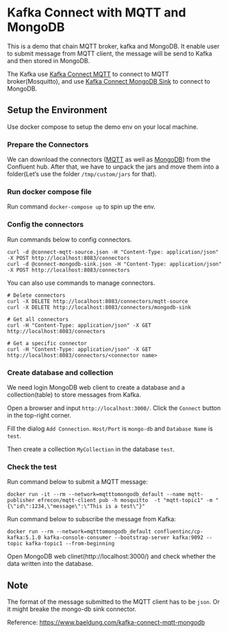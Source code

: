 # Kafka Connect with MQTT and MongoDB

This is a demo that chain MQTT broker, kafka and MongoDB. It enable user to submit message from MQTT client, the message will be send to Kafka and then stored in MongoDB.

The Kafka use [Kafka Connect MQTT](https://www.confluent.io/connector/kafka-connect-mqtt/) to connect to MQTT broker(Mosquitto), and use [Kafka Connect MongoDB Sink](https://www.confluent.io/connector/kafka-connect-mongodb-sink/) to connect to MongoDB.

## Setup the Environment

Use docker compose to setup the demo env on your local machine.

### Prepare the Connectors

We can download the connectors ([MQTT](https://www.confluent.io/connector/kafka-connect-mqtt/) as well as [MongoDB](https://www.confluent.io/connector/kafka-connect-mongodb-sink/)) from the Confluent hub. After that, we have to unpack the jars and move them into a folder(Let’s use the folder `/tmp/custom/jars` for that).

### Run docker compose file

Run command `docker-compose up` to spin up the env.

### Config the connectors

Run commands below to config connectors.

```
curl -d @connect-mqtt-source.json -H "Content-Type: application/json" -X POST http://localhost:8083/connectors
curl -d @connect-mongodb-sink.json -H "Content-Type: application/json" -X POST http://localhost:8083/connectors
```

You can also use commands to manage connectors.

```
# Delete connectors
curl -X DELETE http://localhost:8083/connectors/mqtt-source
curl -X DELETE http://localhost:8083/connectors/mongodb-sink

# Get all connectors
curl -H "Content-Type: application/json" -X GET http://localhost:8083/connectors

# Get a specific connector
curl -H "Content-Type: application/json" -X GET http://localhost:8083/connectors/<connector name>

```

### Create database and collection

We need login MongoDB web client to create a database and a collection(table) to store messages from Kafka.

Open a browser and input `http://localhost:3000/`. Click the `Connect` button in the top-right corner.

Fill the dialog `Add Connection`. `Host/Port` is `mongo-db` and `Database Name` is `test`.

Then create a collection `MyCollection` in the database `test`.

### Check the test

Run command below to submit a MQTT message:

```
docker run -it --rm --network=mqtttomongodb_default --name mqtt-publisher efrecon/mqtt-client pub -h mosquitto  -t "mqtt-topic1" -m "{\"id\":1234,\"message\":\"This is a test\"}"
```

Run command below to subscribe the message from Kafka:

```
docker run --rm --network=mqtttomongodb_default confluentinc/cp-kafka:5.1.0 kafka-console-consumer --bootstrap-server kafka:9092 --topic kafka-topic1 --from-beginning
```

Open MongoDB web clinet(http://localhost:3000/) and check whether the data written into the database.


## Note

The format of the message submitted to the MQTT client has to be `json`. Or it might breake the mongo-db sink connector.


Reference:
https://www.baeldung.com/kafka-connect-mqtt-mongodb